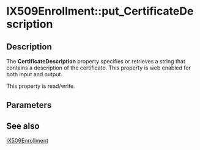 # IX509Enrollment::put_CertificateDescription

## Description

The **CertificateDescription** property specifies or retrieves a string that contains a description of the certificate. This property is web enabled for both input and output.

This property is read/write.

## Parameters

## See also

[IX509Enrollment](https://learn.microsoft.com/windows/desktop/api/certenroll/nn-certenroll-ix509enrollment)